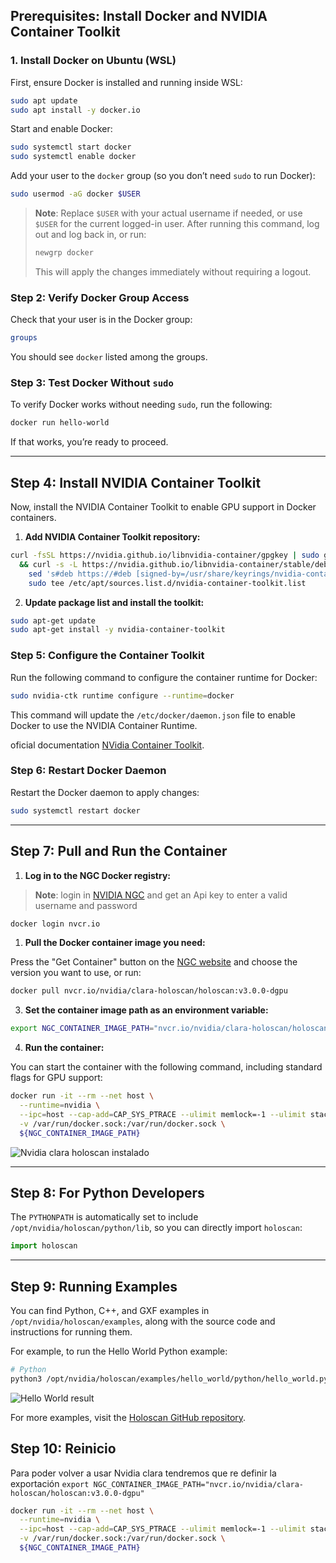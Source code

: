## **Prerequisites: Install Docker and NVIDIA Container Toolkit**

### **1. Install Docker on Ubuntu (WSL)**
First, ensure Docker is installed and running inside WSL:

```bash
sudo apt update
sudo apt install -y docker.io
```

Start and enable Docker:

```bash
sudo systemctl start docker
sudo systemctl enable docker
```

Add your user to the `docker` group (so you don’t need `sudo` to run Docker):

```bash
sudo usermod -aG docker $USER
```

> **Note**: Replace `$USER` with your actual username if needed, or use `$USER` for the current logged-in user. After running this command, log out and log back in, or run:
>
> ```bash
> newgrp docker
> ```
>
> This will apply the changes immediately without requiring a logout.

### **Step 2: Verify Docker Group Access**

Check that your user is in the Docker group:

```bash
groups
```

You should see `docker` listed among the groups.

### **Step 3: Test Docker Without `sudo`**

To verify Docker works without needing `sudo`, run the following:

```bash
docker run hello-world
```

If that works, you’re ready to proceed.

---

## **Step 4: Install NVIDIA Container Toolkit**

Now, install the NVIDIA Container Toolkit to enable GPU support in Docker containers.

1. **Add NVIDIA Container Toolkit repository:**

```bash
curl -fsSL https://nvidia.github.io/libnvidia-container/gpgkey | sudo gpg --dearmor -o /usr/share/keyrings/nvidia-container-toolkit-keyring.gpg \
  && curl -s -L https://nvidia.github.io/libnvidia-container/stable/deb/nvidia-container-toolkit.list | \
    sed 's#deb https://#deb [signed-by=/usr/share/keyrings/nvidia-container-toolkit-keyring.gpg] https://#g' | \
    sudo tee /etc/apt/sources.list.d/nvidia-container-toolkit.list
```

2. **Update package list and install the toolkit:**

```bash
sudo apt-get update
sudo apt-get install -y nvidia-container-toolkit
```

### **Step 5: Configure the Container Toolkit**

Run the following command to configure the container runtime for Docker:

```bash
sudo nvidia-ctk runtime configure --runtime=docker
```

This command will update the `/etc/docker/daemon.json` file to enable Docker to use the NVIDIA Container Runtime.

oficial documentation [NVidia Container Toolkit](https://docs.nvidia.com/datacenter/cloud-native/container-toolkit/latest/install-guide.html).

### **Step 6: Restart Docker Daemon**

Restart the Docker daemon to apply changes:

```bash
sudo systemctl restart docker
```

---

## **Step 7: Pull and Run the Container**

1. **Log in to the NGC Docker registry:**

>**Note**: login in [NVIDIA NGC](https://catalog.ngc.nvidia.com/) and get an Api key to enter a valid username and password

```bash
docker login nvcr.io
```

1. **Pull the Docker container image you need:**

Press the "Get Container" button on the [NGC website](https://catalog.ngc.nvidia.com/orgs/nvidia/teams/clara-holoscan/containers/holoscan) and choose the version you want to use, or run:

```bash
docker pull nvcr.io/nvidia/clara-holoscan/holoscan:v3.0.0-dgpu
```

3. **Set the container image path as an environment variable:**

```bash
export NGC_CONTAINER_IMAGE_PATH="nvcr.io/nvidia/clara-holoscan/holoscan:v3.0.0-dgpu"
```

4. **Run the container:**

You can start the container with the following command, including standard flags for GPU support:

```bash
docker run -it --rm --net host \
  --runtime=nvidia \
  --ipc=host --cap-add=CAP_SYS_PTRACE --ulimit memlock=-1 --ulimit stack=67108864 \
  -v /var/run/docker.sock:/var/run/docker.sock \
  ${NGC_CONTAINER_IMAGE_PATH}
```

![Nvidia clara holoscan instalado](imgs/Holoscan_instalado.png)

---

## **Step 8: For Python Developers**

The `PYTHONPATH` is automatically set to include `/opt/nvidia/holoscan/python/lib`, so you can directly import `holoscan`:

```python
import holoscan
```

---

## **Step 9: Running Examples**

You can find Python, C++, and GXF examples in `/opt/nvidia/holoscan/examples`, along with the source code and instructions for running them.

For example, to run the Hello World Python example:

```bash
# Python
python3 /opt/nvidia/holoscan/examples/hello_world/python/hello_world.py
```
![Hello World result](imgs/hello_world.png)

For more examples, visit the [Holoscan GitHub repository](https://github.com/nvidia-holoscan/holoscan-sdk/tree/main/examples#readme).

## **Step 10: Reinicio**

Para poder volver a usar Nvidia clara tendremos que re definir la exportación `export NGC_CONTAINER_IMAGE_PATH="nvcr.io/nvidia/clara-holoscan/holoscan:v3.0.0-dgpu"`

```Bash
docker run -it --rm --net host \
  --runtime=nvidia \
  --ipc=host --cap-add=CAP_SYS_PTRACE --ulimit memlock=-1 --ulimit stack=67108864 \
  -v /var/run/docker.sock:/var/run/docker.sock \
  ${NGC_CONTAINER_IMAGE_PATH}
```